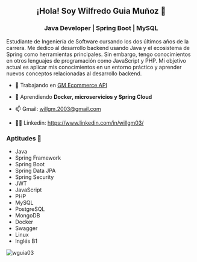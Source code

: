<h2 align="center">¡Hola! Soy Wilfredo Guia Muñoz 👋 </h1>
<h3 align="center"> Java Developer | Spring Boot | MySQL </h3>

Estudiante de Ingeniería de Software cursando los dos últimos años de la carrera. Me dedico al desarrollo backend usando Java y el ecosistema de Spring como herramientas principales. Sin embargo, tengo conocimientos en otros lenguajes de programación como JavaScript y PHP. Mi objetivo actual es aplicar mis conocimientos en un entorno práctico y aprender nuevos conceptos relacionadas al desarrollo backend.

- 🔭 Trabajando en [GM Ecommerce API](https://github.com/wguia03/gm-ecommerce-api)

- 🌱 Aprendiendo **Docker, microservicios y Spring Cloud**

- 📫 Gmail: willgm.2003@gmail.com

- 👨‍💼 Linkedin: https://www.linkedin.com/in/willgm03/

### Aptitudes 📖
- Java
- Spring Framework
- Spring Boot
- Spring Data JPA
- Spring Security
- JWT
- JavaScript
- PHP
- MySQL
- PostgreSQL
- MongoDB
- Docker
- Swagger
- Linux
- Inglés B1

<p><img align="center" src="https://github-readme-stats.vercel.app/api/top-langs?username=wguia03&show_icons=true&locale=en&layout=compact" alt="wguia03" /></p>
